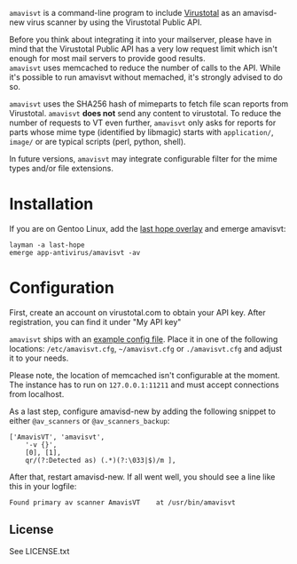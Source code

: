 `amavisvt` is a command-line program to include [Virustotal](https://virustotal.com) as an amavisd-new virus scanner by using the Virustotal Public API.

Before you think about integrating it into your mailserver, please have in mind that the Virustotal Public API has a very low request limit which isn't enough for most mail servers to provide good results.<br />
`amavisvt` uses memcached to reduce the number of calls to the API. While it's possible to run amavisvt without memached, it's strongly advised to do so.

`amavisvt` uses the SHA256 hash of mimeparts to fetch file scan reports from Virustotal. `amavisvt` **does not** send any content to virustotal. To reduce the number of requests to VT even further, `amavisvt` only asks for reports for parts whose mime type (identified by libmagic) starts with `application/`, `image/` or are typical scripts (perl, python, shell).

In future versions, `amavisvt` may integrate configurable filter for the mime types and/or file extensions.


# Installation

If you are on Gentoo Linux, add the [last hope overlay](https://ercpe.de/projects/last-hope-gentoo-portage-overlay) and emerge amavisvt:

    layman -a last-hope
    emerge app-antivirus/amavisvt -av


# Configuration

First, create an account on virustotal.com to obtain your API key. After registration, you can find it under "My API key"

`amavisvt` ships with an [example config file](https://code.not-your-server.de/amavisvt.git/blob/master/amavisvt_example.cfg). Place it in one of the following locations: `/etc/amavisvt.cfg`, `~/amavisvt.cfg` or `./amavisvt.cfg` and adjust it to your needs.

Please note, the location of memcached isn't configurable at the moment. The instance has to run on `127.0.0.1:11211` and must accept connections from localhost.

As a last step, configure amavisd-new by adding the following snippet to either `@av_scanners` or `@av_scanners_backup`:

    ['AmavisVT', 'amavisvt',
        '-v {}',
        [0], [1],
        qr/(?:Detected as) (.*)(?:\033|$)/m ],

After that, restart amavisd-new. If all went well, you should see a line like this in your logfile:

    Found primary av scanner AmavisVT    at /usr/bin/amavisvt


## License

See LICENSE.txt
